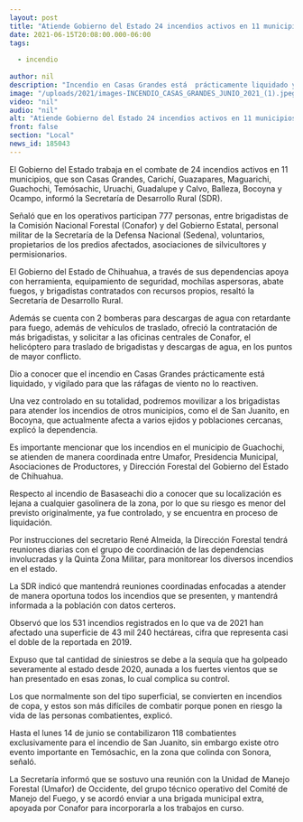 ```yaml
---
layout: post
title: "Atiende Gobierno del Estado 24 incendios activos en 11 municipios"
date: 2021-06-15T20:08:00.000-06:00
tags:
  
  - incendio
  
author: nil
description: "Incendio en Casas Grandes está  prácticamente liquidado y vigilado para que las ráfagas de viento no lo reactiven, una vez controlado se movilizará a los brigadistas al de San Juanito; van 531 siniestros en 2021"
image: "/uploads/2021/images-INCENDIO_CASAS_GRANDES_JUNIO_2021_(1).jpeg"
video: "nil"
audio: "nil"
alt: "Atiende Gobierno del Estado 24 incendios activos en 11 municipios"
front: false
section: "Local"
news_id: 185043
---
```


El Gobierno del Estado trabaja en el combate de 24 incendios activos en 11 municipios, que son Casas Grandes, Carichí, Guazapares, Maguarichi, Guachochi, Temósachic, Uruachi, Guadalupe y Calvo, Balleza, Bocoyna y Ocampo, informó la Secretaría de Desarrollo Rural (SDR).

 

Señaló que en los operativos participan 777 personas, entre brigadistas de la Comisión Nacional Forestal (Conafor) y del Gobierno Estatal, personal militar de la Secretaría de la Defensa Nacional (Sedena), voluntarios, propietarios de los predios afectados, asociaciones de silvicultores y permisionarios.

 

El Gobierno del Estado de Chihuahua, a través de sus dependencias apoya con herramienta, equipamiento de seguridad, mochilas aspersoras, abate fuegos, y brigadistas contratados con recursos propios, resaltó la Secretaría de Desarrollo Rural.

 

Además se cuenta con 2 bomberas para descargas de agua con retardante para fuego, además de vehículos de traslado, ofreció la contratación de más brigadistas, y solicitar a las oficinas centrales de Conafor, el helicóptero para traslado de brigadistas y descargas de agua, en los puntos de mayor conflicto.

 

Dio a conocer que el incendio en Casas Grandes prácticamente está liquidado, y vigilado para que las ráfagas de viento no lo reactiven.

 

Una vez controlado en su totalidad, podremos movilizar a los brigadistas para atender los incendios de otros municipios, como el de San Juanito, en Bocoyna, que actualmente afecta a varios ejidos y poblaciones cercanas, explicó la dependencia.

 

Es importante mencionar que los incendios en el municipio de Guachochi, se atienden de manera coordinada entre Umafor, Presidencia Municipal, Asociaciones de Productores, y Dirección Forestal del Gobierno del Estado de Chihuahua.

 

Respecto al incendio de Basaseachi dio a conocer que su localización es lejana a cualquier gasolinera de la zona, por lo que su riesgo es menor del previsto originalmente, ya fue controlado, y se encuentra en proceso de liquidación.

 

Por instrucciones del secretario René Almeida, la Dirección Forestal tendrá reuniones diarias con el grupo de coordinación de las dependencias involucradas y la Quinta Zona Militar, para monitorear los diversos incendios en el estado.

 

La SDR indicó que mantendrá reuniones coordinadas enfocadas a atender de manera oportuna todos los incendios que se presenten, y mantendrá informada a la población con datos certeros.

 

Observó que los 531 incendios registrados en lo que va de 2021 han afectado una superficie de 43 mil 240 hectáreas, cifra que representa casi el doble de la reportada en 2019.

 

Expuso que tal cantidad de siniestros se debe a la sequía que ha golpeado severamente al estado desde 2020, aunada a los fuertes vientos que se han presentado en esas zonas, lo cual complica su control.

 

Los que normalmente son del tipo superficial, se convierten en incendios de copa, y estos son más difíciles de combatir porque ponen en riesgo la vida de las personas combatientes, explicó.

 

Hasta el lunes 14 de junio se contabilizaron 118 combatientes exclusivamente para el incendio de San Juanito, sin embargo existe otro evento importante en Temósachic, en la zona que colinda con Sonora, señaló.

 

La Secretaría informó que se sostuvo una reunión con la Unidad de Manejo Forestal (Umafor) de Occidente, del grupo técnico operativo del Comité de Manejo del Fuego, y se acordó enviar a una brigada municipal extra, apoyada por Conafor para incorporarla a los trabajos en curso.